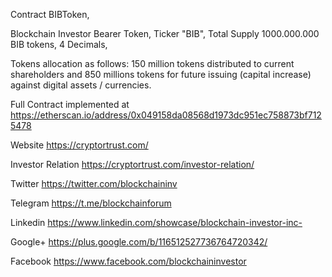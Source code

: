 Contract BIBToken,

Blockchain Investor Bearer Token,
Ticker "BIB",
Total Supply 1000.000.000 BIB tokens,
4 Decimals,

Tokens allocation as follows: 150 million tokens distributed to current shareholders
and 850 millions tokens for future issuing (capital increase) against digital
assets / currencies.


Full Contract implemented at https://etherscan.io/address/0x049158da08568d1973dc951ec758873bf7125478

Website https://cryptortrust.com/

Investor Relation https://cryptortrust.com/investor-relation/

Twitter https://twitter.com/blockchaininv

Telegram https://t.me/blockchainforum

Linkedin https://www.linkedin.com/showcase/blockchain-investor-inc-

Google+ https://plus.google.com/b/116512527736764720342/

Facebook https://www.facebook.com/blockchaininvestor
